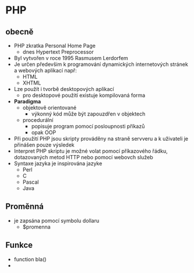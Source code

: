 # PHP 
## obecně 
- PHP zkratka Personal Home Page
  - dnes Hypertext Preprocessor
- Byl vytvořen v roce 1995 Rasmusem Lerdorfem
- Je určen předevšim k programování dynamických internetových stránek a webových aplikací např:
  - HTML
  - XHTML
- Lze použít i tvorbě desktopových aplikací
  - pro desktopové použití existuje kompilovaná forma
- **Paradigma**
  - objektově orientované
    - výkonný kód může být zapouzdřen v objektech
  - procedurální
    - popisuje program pomocí posloupnosti příkazů
    - opak OOP
- Při použití PHP jsou skripty prováděny na straně servveru a k uživateli je přinášen pouze výsledek
- Interpret PHP skriptu je možné volat pomocí příkazového řádku, dotazovaných metod HTTP nebo pomocí webovch služeb
- Syntaxe jazyka je inspirována jazyke
  - Perl
  - C
  - Pascal
  - Java
## Proměnná
- je zapsána pomocí symbolu dollaru
  - $promenna
## Funkce
- function bla()
- 